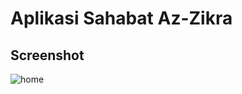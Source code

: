 # Aplikasi Sahabat Az-Zikra


## Screenshot

![home](https://user-images.githubusercontent.com/24602873/67459426-c858c700-f662-11e9-870f-617e5363c00b.png)
